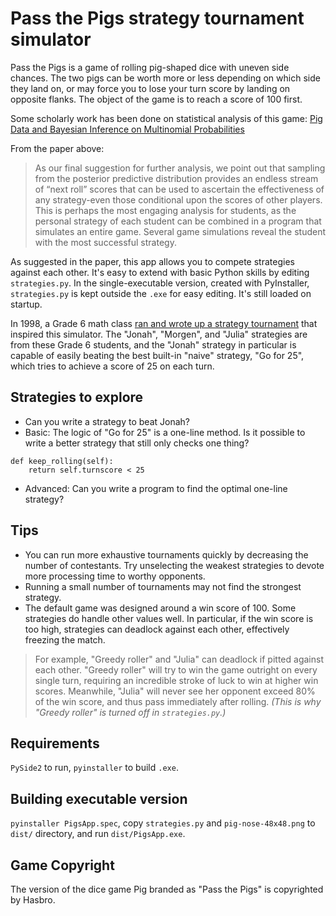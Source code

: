 # Pass the Pigs strategy tournament simulator
Pass the Pigs is a game of rolling pig-shaped dice with uneven side chances. The two pigs can be worth more or less depending on which side they land on, or may force you to lose your turn score by landing on opposite flanks. The object of the game is to reach a score of 100 first.

Some scholarly work has been done on statistical analysis of this game:
[Pig Data and Bayesian Inference on Multinomial Probabilities](http://jse.amstat.org/v14n3/datasets.kern.html)

From the paper above:
> As our final suggestion for further analysis, we point out that sampling from the posterior predictive distribution provides an endless stream of “next roll” scores that can be used to ascertain the effectiveness of any strategy-even those conditional upon the scores of other players. This is perhaps the most engaging analysis for students, as the personal strategy of each student can be combined in a program that simulates an entire game. Several game simulations reveal the student with the most successful strategy.

As suggested in the paper, this app allows you to compete strategies against each other. It's easy to extend with basic Python skills by editing `strategies.py`. In the single-executable version, created with PyInstaller, `strategies.py` is kept outside the `.exe` for easy editing. It's still loaded on startup.

In 1998, a Grade 6 math class [ran and wrote up a strategy tournament](http://passpigs.tripod.com/index.html) that inspired this simulator. The "Jonah", "Morgen", and "Julia" strategies are from these Grade 6 students, and the "Jonah" strategy in particular is capable of easily beating the best built-in "naive" strategy, "Go for 25", which tries to achieve a score of 25 on each turn.

## Strategies to explore
- Can you write a strategy to beat Jonah?
- Basic: The logic of "Go for 25" is a one-line method. Is it possible to write a better strategy that still only checks one thing?
```
def keep_rolling(self):
    return self.turnscore < 25
```
- Advanced: Can you write a program to find the optimal one-line strategy?

## Tips
- You can run more exhaustive tournaments quickly by decreasing the number of
contestants. Try unselecting the weakest strategies to devote more processing
time to worthy opponents.
- Running a small number of tournaments may not find the strongest strategy.
- The default game was designed around a win score of 100. Some strategies 
do handle other values well. In particular, if the win score is too high, 
strategies can deadlock against each other, effectively freezing the match. 
> For example, "Greedy roller" and "Julia" can deadlock if pitted against each
other. "Greedy roller" will try to win the game outright on every single turn,
requiring an incredible stroke of luck to win at higher win scores. Meanwhile,
"Julia" will never see her opponent exceed 80% of the win score, and thus pass
immediately after rolling. *(This is why "Greedy roller" is turned off in
`strategies.py`.)*

## Requirements
`PySide2` to run, `pyinstaller` to build `.exe`.

## Building executable version
`pyinstaller PigsApp.spec`, copy `strategies.py` and `pig-nose-48x48.png` to `dist/` directory, and run `dist/PigsApp.exe`.

## Game Copyright
The version of the dice game Pig branded as "Pass the Pigs" is copyrighted by Hasbro.
